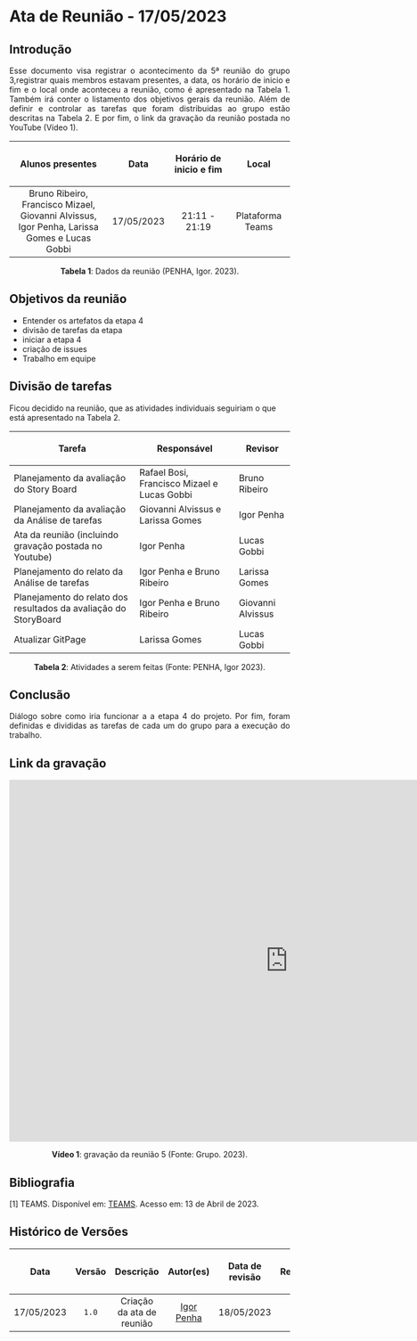 <div class="body">

# Ata de Reunião - 17/05/2023

## Introdução

<p align="justify">
Esse documento visa registrar o acontecimento da 5ª reunião do grupo 3,registrar quais membros estavam presentes, a data, os horário de inicio e fim e o local onde aconteceu a reunião, como é apresentado na Tabela 1. Também irá conter o listamento dos objetivos gerais da reunião. Além de definir e controlar as tarefas que foram distribuidas ao grupo estão descritas na Tabela 2. E por fim, o link da gravação da reunião postada no YouTube (Vídeo 1).
</p>

| <p align="center">Alunos presentes</p> | <p align="center">Data</p> | <p align="center">Horário de inicio e fim</p> | <p align="center">Local</p> |
| :--------: | :--------: | :--------: | :--------: |
| Bruno Ribeiro, Francisco Mizael, Giovanni Alvissus, </br> Igor Penha, Larissa Gomes e Lucas Gobbi| 17/05/2023 | 21:11 - 21:19 | Plataforma Teams |

<div style="text-align: center">
<p> <b>Tabela 1</b>: Dados da reunião (PENHA, Igor. 2023). </p>
</div>


## Objetivos da reunião

- Entender os artefatos da etapa 4
- divisão de tarefas da etapa
- iniciar a etapa 4
- criação de issues
- Trabalho em equipe


## Divisão de tarefas

Ficou decidido na reunião, que as atividades individuais seguiriam o que está apresentado na Tabela 2.

| <p align="center">Tarefa</p> | <p align="center">Responsável</p> | <p align="center">Revisor</p> |
| ------ | ----------- | ------- |
| Planejamento da avaliação do Story Board | Rafael Bosi, Francisco Mizael e Lucas Gobbi | Bruno Ribeiro |
| Planejamento da avaliação da Análise de tarefas | Giovanni Alvissus e Larissa Gomes | Igor Penha |
| Ata da reunião (incluindo gravação postada no Youtube) | Igor Penha | Lucas Gobbi |
| Planejamento do relato da Análise de tarefas | Igor Penha e Bruno Ribeiro | Larissa Gomes |
| Planejamento do relato dos resultados da avaliação do StoryBoard| Igor Penha e Bruno Ribeiro | Giovanni Alvissus |
| Atualizar GitPage | Larissa Gomes | Lucas Gobbi |


<div style="text-align: center">
<p> <b>Tabela 2</b>: Atividades a serem feitas (Fonte: PENHA, Igor 2023). </p>
</div>

## Conclusão

<p align="justify">Diálogo sobre como iria funcionar a a etapa 4 do projeto. Por fim, foram definidas e divididas as tarefas de cada um do grupo para a execução do trabalho.</p>

## Link da gravação

<iframe width="1000vw" height="650vh" src="https://www.youtube.com/embed/GREFwurDSZM" title="Reunião 5" frameborder="0" allow="accelerometer; autoplay; clipboard-write; encrypted-media; gyroscope; picture-in-picture" allowfullscreen=""></iframe>
<div align="center">
<p> <b>Vídeo 1</b>: gravação da reunião 5 (Fonte: Grupo. 2023).</p>
</div>


## Bibliografia
[1] TEAMS. Disponível em: [TEAMS](https://teams.microsoft.com/). Acesso em: 13 de Abril de 2023.

## Histórico de Versões

| <p align="center">Data</p> | <p align="center">Versão</p> | <p align="center">Descrição</p> | <p align="center">Autor(es)</p> | <p align="center">Data de revisão</p> | <p align="center">Revisor(es)</p> |
| :--:       | :----: | :-------: | :---: | :-------------: | :-----: |
| 17/05/2023 | `1.0`  | Criação da ata de reunião | [Igor Penha](https://github.com/igorpenhaa)  | 18/05/2023 | [Lucas Gobbi](https://github.com/lucasbergholz) |

</div>
